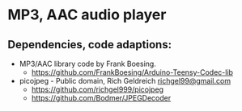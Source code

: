 # MP3, AAC audio player

## Dependencies, code adaptions:
* MP3/AAC library code by Frank Boesing.
  * https://github.com/FrankBoesing/Arduino-Teensy-Codec-lib
* picojpeg - Public domain, Rich Geldreich <richgel99@gmail.com>
  * https://github.com/richgel999/picojpeg
  * https://github.com/Bodmer/JPEGDecoder
